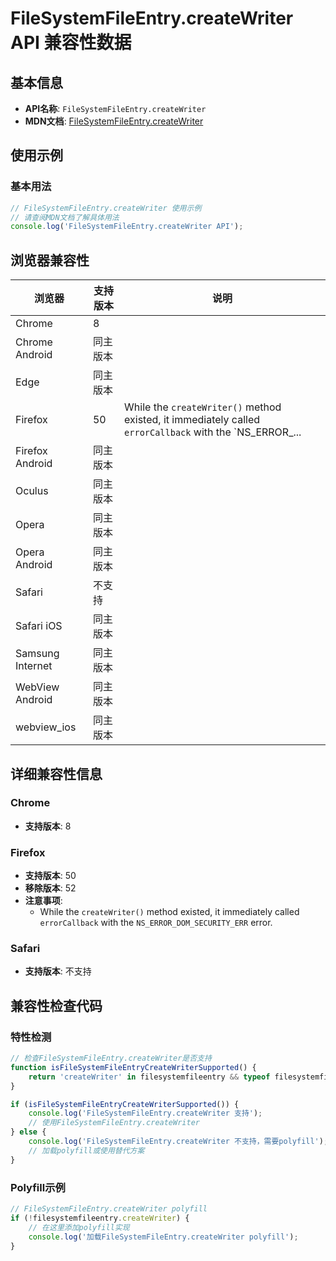 # FileSystemFileEntry.createWriter API 兼容性数据

## 基本信息

- **API名称**: `FileSystemFileEntry.createWriter`
- **MDN文档**: [FileSystemFileEntry.createWriter](https://developer.mozilla.org/docs/Web/API/FileSystemFileEntry/createWriter)

## 使用示例

### 基本用法

```javascript
// FileSystemFileEntry.createWriter 使用示例
// 请查阅MDN文档了解具体用法
console.log('FileSystemFileEntry.createWriter API');
```

## 浏览器兼容性

| 浏览器 | 支持版本 | 说明 |
|--------|----------|------|
| Chrome | 8 |  |
| Chrome Android | 同主版本 |  |
| Edge | 同主版本 |  |
| Firefox | 50 | While the `createWriter()` method existed, it immediately called `errorCallback` with the `NS_ERROR_... |
| Firefox Android | 同主版本 |  |
| Oculus | 同主版本 |  |
| Opera | 同主版本 |  |
| Opera Android | 同主版本 |  |
| Safari | 不支持 |  |
| Safari iOS | 同主版本 |  |
| Samsung Internet | 同主版本 |  |
| WebView Android | 同主版本 |  |
| webview_ios | 同主版本 |  |

## 详细兼容性信息

### Chrome

- **支持版本**: 8

### Firefox

- **支持版本**: 50
- **移除版本**: 52
- **注意事项**:
  - While the `createWriter()` method existed, it immediately called `errorCallback` with the `NS_ERROR_DOM_SECURITY_ERR` error.

### Safari

- **支持版本**: 不支持

## 兼容性检查代码

### 特性检测

```javascript
// 检查FileSystemFileEntry.createWriter是否支持
function isFileSystemFileEntryCreateWriterSupported() {
    return 'createWriter' in filesystemfileentry && typeof filesystemfileentry.createWriter === 'function';
}

if (isFileSystemFileEntryCreateWriterSupported()) {
    console.log('FileSystemFileEntry.createWriter 支持');
    // 使用FileSystemFileEntry.createWriter
} else {
    console.log('FileSystemFileEntry.createWriter 不支持，需要polyfill');
    // 加载polyfill或使用替代方案
}
```

### Polyfill示例

```javascript
// FileSystemFileEntry.createWriter polyfill
if (!filesystemfileentry.createWriter) {
    // 在这里添加polyfill实现
    console.log('加载FileSystemFileEntry.createWriter polyfill');
}
```

